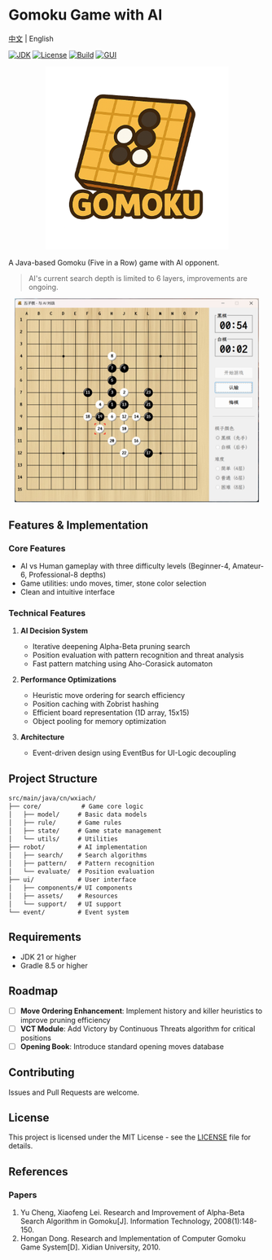 # Gomoku Game with AI

[中文](./README_ZH.md) | English

[![JDK](https://img.shields.io/badge/JDK-21-brightgreen.svg)](https://jdk.java.net/21/)
[![License](https://img.shields.io/badge/license-MIT-blue.svg)](LICENSE)
[![Build](https://img.shields.io/badge/build-passing-brightgreen.svg)]()
[![GUI](https://img.shields.io/badge/GUI-Swing-orange.svg)]()

<p align="center">
  <img src="src/main/resources/images/logo.png" width="360" alt="Game Logo">
</p>

A Java-based Gomoku (Five in a Row) game with AI opponent.

> AI's current search depth is limited to 6 layers, improvements are ongoing.

<p align="center">
  <img src="screenshot/gomoku.png" width="480" alt="Game Screenshot">
</p>

## Features & Implementation

### Core Features

- AI vs Human gameplay with three difficulty levels (Beginner-4, Amateur-6, Professional-8 depths)
- Game utilities: undo moves, timer, stone color selection
- Clean and intuitive interface

### Technical Features

1. **AI Decision System**
    - Iterative deepening Alpha-Beta pruning search
    - Position evaluation with pattern recognition and threat analysis
    - Fast pattern matching using Aho-Corasick automaton

2. **Performance Optimizations**
    - Heuristic move ordering for search efficiency
    - Position caching with Zobrist hashing
    - Efficient board representation (1D array, 15x15)
    - Object pooling for memory optimization

3. **Architecture**
    - Event-driven design using EventBus for UI-Logic decoupling

## Project Structure

```
src/main/java/cn/wxiach/
├── core/           # Game core logic
│   ├── model/     # Basic data models
│   ├── rule/      # Game rules
│   ├── state/     # Game state management
│   └── utils/     # Utilities
├── robot/         # AI implementation
│   ├── search/    # Search algorithms
│   ├── pattern/   # Pattern recognition
│   └── evaluate/  # Position evaluation
├── ui/            # User interface
│   ├── components/# UI components
│   ├── assets/    # Resources
│   └── support/   # UI support
└── event/         # Event system
```

## Requirements

- JDK 21 or higher
- Gradle 8.5 or higher

## Roadmap

- [ ] **Move Ordering Enhancement**: Implement history and killer heuristics to improve pruning efficiency
- [ ] **VCT Module**: Add Victory by Continuous Threats algorithm for critical positions
- [ ] **Opening Book**: Introduce standard opening moves database

## Contributing

Issues and Pull Requests are welcome.

## License

This project is licensed under the MIT License - see the [LICENSE](LICENSE) file for details.

## References

### Papers

1. Yu Cheng, Xiaofeng Lei. Research and Improvement of Alpha-Beta Search Algorithm in Gomoku[J]. Information Technology,
   2008(1):148-150.
2. Hongan Dong. Research and Implementation of Computer Gomoku Game System[D]. Xidian University, 2010.
